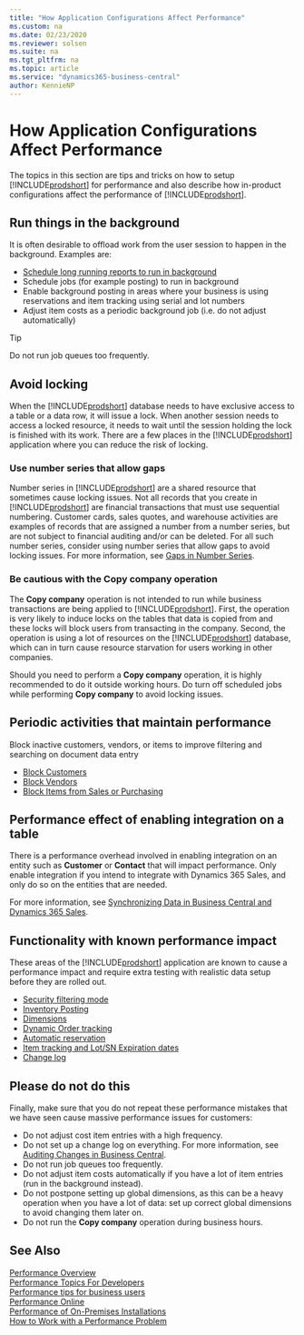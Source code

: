 ```yaml
---
title: "How Application Configurations Affect Performance"
ms.custom: na
ms.date: 02/23/2020
ms.reviewer: solsen
ms.suite: na
ms.tgt_pltfrm: na
ms.topic: article
ms.service: "dynamics365-business-central"
author: KennieNP
---
```


# How Application Configurations Affect Performance

The topics in this section are tips and tricks on how to setup [!INCLUDE[prodshort](../developer/includes/prodshort.md)] for performance and also describe how in-product configurations affect the performance of [!INCLUDE[prodshort](../developer/includes/prodshort.md)].

## Run things in the background

It is often desirable to offload work from the user session to happen in the background. Examples are:

- [Schedule long running reports to run in background](/dynamics365/business-central/ui-work-report#ScheduleReport)
- Schedule jobs (for example posting) to run in background
- Enable background posting in areas where your business is using reservations and item tracking using serial and lot numbers
- Adjust item costs as a periodic background job (i.e. do not adjust automatically) 

> [!TIP]  
> Do not run job queues too frequently.

## Avoid locking

When the [!INCLUDE[prodshort](../developer/includes/prodshort.md)] database needs to have exclusive access to a table or a data row, it will issue a lock. When another session needs to access a locked resource, it needs to wait until the session holding the lock is finished with its work. There are a few places in the [!INCLUDE[prodshort](../developer/includes/prodshort.md)] application where you can reduce the risk of locking. 

### Use number series that allow gaps

Number series in [!INCLUDE[prodshort](../developer/includes/prodshort.md)] are a shared resource that sometimes cause locking issues. Not all records that you create in [!INCLUDE[prodshort](../developer/includes/prodshort.md)] are financial transactions that must use sequential numbering. Customer cards, sales quotes, and warehouse activities are examples of records that are assigned a number from a number series, but are not subject to financial auditing and/or can be deleted. For all such number series, consider using number series that allow gaps to avoid locking issues. For more information, see [Gaps in Number Series](/dynamics365/business-central/ui-create-number-series#gaps-in-number-series).

### Be cautious with the **Copy company** operation

The **Copy company** operation is not intended to run while business transactions are being applied to [!INCLUDE[prodshort](../developer/includes/prodshort.md)]. First, the operation is very likely to induce locks on the tables that data is copied from and these locks will block users from transacting in the company. Second, the operation is using a lot of resources on the [!INCLUDE[prodshort](../developer/includes/prodshort.md)] database, which can in turn cause resource starvation for users working in other companies.  

Should you need to perform a **Copy company** operation, it is highly recommended to do it outside working hours. Do turn off scheduled jobs while performing **Copy company** to avoid locking issues.

## Periodic activities that maintain performance

Block inactive customers, vendors, or items to improve filtering and searching on document data entry

- [Block Customers](/dynamics365/business-central/receivables-how-block-customers)  
- [Block Vendors](/dynamics365/business-central/payables-how-block-vendors)  
- [Block Items from Sales or Purchasing](/dynamics365/business-central/inventory-how-block-items)  

## Performance effect of enabling integration on a table

There is a performance overhead involved in enabling integration on an entity such as **Customer** or **Contact** that will impact performance. Only enable integration if you intend to integrate with Dynamics 365 Sales, and only do so on the entities that are needed.

For more information, see [Synchronizing Data in Business Central and Dynamics 365 Sales](/dynamics365/business-central/admin-synchronizing-business-central-and-sales). <!-- change with CDS integration in spring 2020 -->

## Functionality with known performance impact

These areas of the [!INCLUDE[prodshort](../developer/includes/prodshort.md)] application are known to cause a performance impact and require extra testing with realistic data setup before they are rolled out. 

- [Security filtering mode](../security/security-filters.md#PerformanceImpact)  
- [Inventory Posting](/dynamics365/business-central/design-details-inventory-posting)  
- [Dimensions](/dynamics365/business-central/finance-dimensions)  
- [Dynamic Order tracking](/dynamics365/business-central/design-details-reservation-order-tracking-and-action-messaging)  
- [Automatic reservation](/dynamics365/business-central/design-details-reservation-order-tracking-and-action-messaging)  
- [Item tracking and Lot/SN Expiration dates](/dynamics365/business-central/inventory-how-work-item-tracking)  
- [Change log](/dynamics365/business-central/across-log-changes)  

## Please do not do this

Finally, make sure that you do not repeat these performance mistakes that we have seen cause massive performance issues for customers:

- Do not adjust cost item entries with a high frequency.
- Do not set up a change log on everything. For more information, see [Auditing Changes in Business Central](/dynamics365/business-central/across-log-changes).  
- Do not run job queues too frequently.
- Do not adjust item costs automatically if you have a lot of item entries (run in the background instead).  
- Do not postpone setting up global dimensions, as this can be a heavy operation when you have a lot of data: set up correct global dimensions to avoid changing them later on.
- Do not run the **Copy company** operation during business hours.

## See Also

[Performance Overview](performance-overview.md)  
[Performance Topics For Developers](performance-developer.md)  
[Performance tips for business users](performance-users.md)  
[Performance Online](performance-online.md)  
[Performance of On-Premises Installations](performance-onprem.md)  
[How to Work with a Performance Problem](performance-work-perf-problem.md)  

